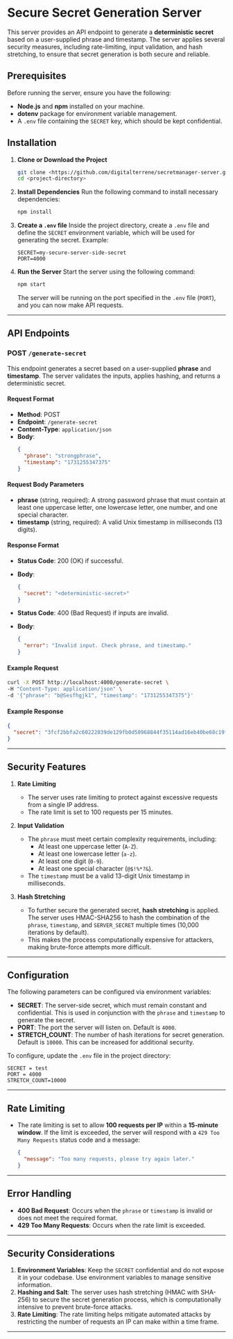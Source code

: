 # Secure Secret Generation Server

This server provides an API endpoint to generate a **deterministic secret** based on a user-supplied phrase and timestamp. The server applies several security measures, including rate-limiting, input validation, and hash stretching, to ensure that secret generation is both secure and reliable.

## Prerequisites

Before running the server, ensure you have the following:

- **Node.js** and **npm** installed on your machine.
- **dotenv** package for environment variable management.
- A `.env` file containing the `SECRET` key, which should be kept confidential.

## Installation

1. **Clone or Download the Project**

   ```bash
   git clone <https://github.com/digitalterrene/secretmanager-server.git>
   cd <project-directory>
   ```

2. **Install Dependencies**
   Run the following command to install necessary dependencies:

   ```bash
   npm install
   ```

3. **Create a `.env` file**
   Inside the project directory, create a `.env` file and define the `SECRET` environment variable, which will be used for generating the secret.
   Example:

   ```
   SECRET=my-secure-server-side-secret
   PORT=4000
   ```

4. **Run the Server**
   Start the server using the following command:

   ```bash
   npm start
   ```

   The server will be running on the port specified in the `.env` file (`PORT`), and you can now make API requests.

---

## API Endpoints

### POST `/generate-secret`

This endpoint generates a secret based on a user-supplied **phrase** and **timestamp**. The server validates the inputs, applies hashing, and returns a deterministic secret.

#### Request Format

- **Method**: POST
- **Endpoint**: `/generate-secret`
- **Content-Type**: `application/json`
- **Body**:
  ```json
  {
    "phrase": "strongphrase",
    "timestamp": "1731255347375"
  }
  ```

#### Request Body Parameters

- **phrase** (string, required): A strong password phrase that must contain at least one uppercase letter, one lowercase letter, one number, and one special character.
- **timestamp** (string, required): A valid Unix timestamp in milliseconds (13 digits).

#### Response Format

- **Status Code**: 200 (OK) if successful.
- **Body**:

  ```json
  {
    "secret": "<deterministic-secret>"
  }
  ```

- **Status Code**: 400 (Bad Request) if inputs are invalid.
- **Body**:
  ```json
  {
    "error": "Invalid input. Check phrase, and timestamp."
  }
  ```

#### Example Request

```bash
curl -X POST http://localhost:4000/generate-secret \
-H "Content-Type: application/json" \
-d '{"phrase": "b@Sesfhgjk1", "timestamp": "1731255347375"}'
```

#### Example Response

```json
{
  "secret": "3fcf2bbfa2c60222039de129fb0d50968844f35114ad16eb40be68c19fdfdcaf"
}
```

---

## Security Features

1. **Rate Limiting**

   - The server uses rate limiting to protect against excessive requests from a single IP address.
   - The rate limit is set to 100 requests per 15 minutes.

2. **Input Validation**

   - The `phrase` must meet certain complexity requirements, including:
     - At least one uppercase letter (`A-Z`).
     - At least one lowercase letter (`a-z`).
     - At least one digit (`0-9`).
     - At least one special character (`@$!%*?&`).
   - The `timestamp` must be a valid 13-digit Unix timestamp in milliseconds.

3. **Hash Stretching**
   - To further secure the generated secret, **hash stretching** is applied. The server uses HMAC-SHA256 to hash the combination of the `phrase`, `timestamp`, and `SERVER_SECRET` multiple times (10,000 iterations by default).
   - This makes the process computationally expensive for attackers, making brute-force attempts more difficult.

---

## Configuration

The following parameters can be configured via environment variables:

- **SECRET**: The server-side secret, which must remain constant and confidential. This is used in conjunction with the `phrase` and `timestamp` to generate the secret.
- **PORT**: The port the server will listen on. Default is `4000`.
- **STRETCH_COUNT**: The number of hash iterations for secret generation. Default is `10000`. This can be increased for additional security.

To configure, update the `.env` file in the project directory:

```
SECRET = test
PORT = 4000
STRETCH_COUNT=10000
```

---

## Rate Limiting

- The rate limiting is set to allow **100 requests per IP** within a **15-minute window**. If the limit is exceeded, the server will respond with a `429 Too Many Requests` status code and a message:
  ```json
  {
    "message": "Too many requests, please try again later."
  }
  ```

---

## Error Handling

- **400 Bad Request**: Occurs when the `phrase` or `timestamp` is invalid or does not meet the required format.
- **429 Too Many Requests**: Occurs when the rate limit is exceeded.

---

## Security Considerations

1. **Environment Variables**: Keep the `SECRET` confidential and do not expose it in your codebase. Use environment variables to manage sensitive information.
2. **Hashing and Salt**: The server uses hash stretching (HMAC with SHA-256) to secure the secret generation process, which is computationally intensive to prevent brute-force attacks.
3. **Rate Limiting**: The rate limiting helps mitigate automated attacks by restricting the number of requests an IP can make within a time frame.

---
